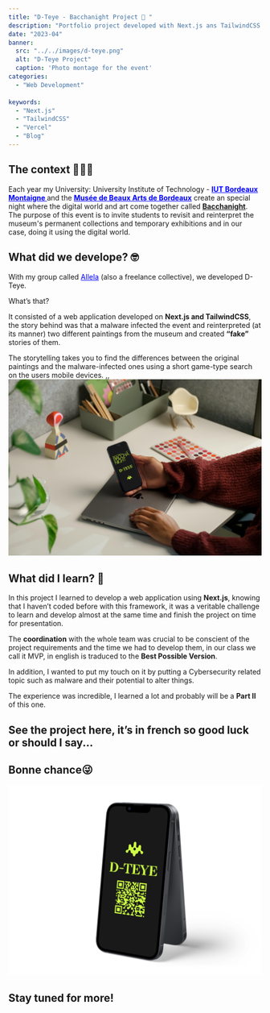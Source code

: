 ```yaml
---
title: "D-Teye - Bacchanight Project 👾 "
description: "Portfolio project developed with Next.js ans TailwindCSS and deployed with Vercel"
date: "2023-04"
banner:
  src: "../../images/d-teye.png"
  alt: "D-Teye Project"
  caption: 'Photo montage for the event'
categories:
  - "Web Development"

keywords:
  - "Next.js"
  - "TailwindCSS"
  - "Vercel"
  - "Blog"
---
```


## The context 🧑🏻‍💻

Each year my University: University Institute of Technology - <a href="https://www.iut.u-bordeaux.fr/general/" style="text-decoration:underline;color:blue">**IUT Bordeaux Montaigne </a>** and the <a href="https://www.musba-bordeaux.fr/" style="text-decoration:underline;color:blue">**Musée de Beaux Arts de Bordeaux</a>** create an special night where the digital world and art come together called <a href="https://www.u-bordeaux-montaigne.fr/fr/actualites/culture/bacchanight-8-nocturne-au-musee-des-beaux-arts-une-soiree-par-et-pour-les-etudiants.html" style="text-decoration:underline;">**Bacchanight**</a>. The purpose of this event is to invite students to revisit and reinterpret the museum's permanent collections and temporary exhibitions and in our case, doing it using the digital world.

## What did we develope? 🤓

With my group called <a href="https://allela-ed132b.webflow.io/" style="text-decoration:underline;color:blue">Allela</a> (also a freelance collective), we developed D-Teye.

What’s that?

It consisted of a web application developed on **Next.js and TailwindCSS**, the story behind was that a malware infected the event and reinterpreted (at its manner) two different paintings from the museum and created **“fake”** stories of them.

The storytelling takes you to find the differences between the original paintings and the malware-infected ones using a short game-type search on the users mobile devices.
,,
![This is the alt tag.](../../images/d-teye2.png "Mockup created with Figma.")


## What did I learn? 🧐

In this project I  learned to develop a web application using **Next.js**, knowing that I haven’t coded before with this framework, it was a veritable challenge to learn and develop almost at the same time and finish the project on time for presentation.

The **coordination** with the whole team was crucial to be conscient of the project requirements and the time we had to develop them, in our class we call it MVP, in english is traduced to the **Best Possible Version**.

In addition, I wanted to put my touch on it by putting a Cybersecurity related topic such as malware and their potential to alter things.

The experience was incredible,  I learned a lot and probably will be a **Part II** of this one.

## See the project here, it’s in french so good luck or should I say...

## Bonne chance😜

![This is the alt tag.](../../images/d-teye3.png "Mockup created with Figma.")


## Stay tuned for more!
